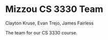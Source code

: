 # Mizzou CS 3330 Team

Clayton Kruse, Evan Trejo, James Fairless

The team for our CS 3330 course.

